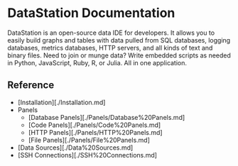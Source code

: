 # DataStation Documentation

DataStation is an open-source data IDE for developers. It allows you
to easily build graphs and tables with data pulled from SQL databases,
logging databases, metrics databases, HTTP servers, and all kinds of
text and binary files. Need to join or munge data? Write embedded
scripts as needed in Python, JavaScript, Ruby, R, or Julia. All in one
application.

## Reference

* [Installation][./Installation.md]
* Panels
  * [Database Panels][./Panels/Database%20Panels.md]
  * [Code Panels][./Panels/Code%20Panels.md]
  * [HTTP Panels][./Panels/HTTP%20Panels.md]
  * [File Panels][./Panels/File%20Panels.md]
* [Data Sources][./Data%20Sources.md]
* [SSH Connections][./SSH%20Connections.md]
